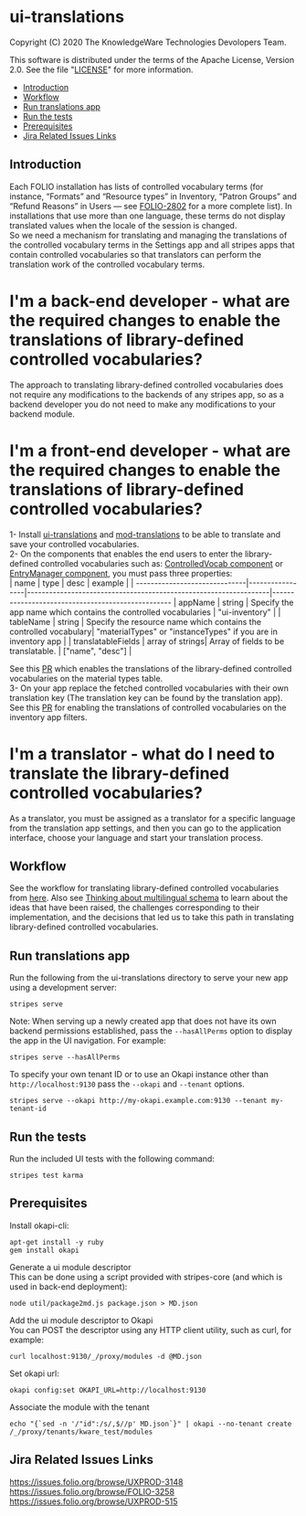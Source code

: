 # ui-translations

Copyright (C) 2020 The KnowledgeWare Technologies Devolopers Team.

This software is distributed under the terms of the Apache License, Version 2.0. See the file "[LICENSE](LICENSE)" for more information.

* [Introduction](#introduction)
* [Workflow](#workflow)
* [Run translations app](#run-translations-app)
* [Run the tests](#run-the-tests)
* [Prerequisites](#prerequisites)
* [Jira Related Issues Links](#jira-related-issues-links)


## Introduction
Each FOLIO installation has lists of controlled vocabulary terms (for instance, “Formats” and “Resource types” in Inventory, “Patron Groups” and “Refund Reasons” in Users — see [FOLIO-2802](https://issues.folio.org/browse/FOLIO-2802) for a more complete list).  In installations that use more than one language, these terms do not display translated values when the locale of the session is changed.<br />
So we need a mechanism for translating and managing the translations of the controlled vocabulary terms in the Settings app and all stripes apps that contain controlled vocabularies so that translators can perform the translation work of the controlled vocabulary terms.

# I'm a back-end developer - what are the required changes to enable the translations of library-defined controlled vocabularies?
The approach to translating library-defined controlled vocabularies does not require any modifications to the backends of any stripes app, so as a backend developer you do not need to make any modifications to your backend module.

# I'm a front-end developer - what are the required changes to enable the translations of library-defined controlled vocabularies?<br />
1- Install [ui-translations](https://github.com/folio-org/ui-translations) and [mod-translations](https://github.com/folio-org/mod-translations) to be able to translate and save your controlled vocabularies.<br />
2- On the components that enables the end users to enter the library-defined controlled vocabularies such as:
 [ControlledVocab component](https://github.com/folio-org/stripes-smart-components/tree/master/lib/ControlledVocab) or [EntryManager component](https://github.com/folio-org/stripes-smart-components/tree/master/lib/EntryManager), you must pass three properties:<br />
   |  name                         |  type           |   desc                                                           | example                                         |
   | ------------------------------|-----------------|------------------------------------------------------------------|--------------------------------------------------
   | appName                       | string          | Specify the app name which contains the controlled vocabularies  | "ui-inventory"                                  |
   | tableName                     | string          | Specify the resource name which contains the controlled vocabulary| "materialTypes" or "instanceTypes" if you are in inventory app                                                |
   | translatableFields            | array of strings|   Array of fields to be translatable.                            | ["name", "desc"]                                |
   
See this [PR](https://github.com/folio-org/ui-inventory/pull/1440/files#diff-582f754713eebc811832e763a1a0f2730b0a5905ad1b31532b5bd87dd50db207L29) which enables the translations of the library-defined controlled vocabularies on the material types table.<br />
3- On your app replace the fetched controlled vocabularies with their own translation key (The translation key can be found by the translation app). See this [PR](https://github.com/folio-org/ui-inventory/pull/1440/files#diff-685dca1b8d6f613c288a3b1a108fd21f7d475f5c39030f4a8227c8173ac6eb86L53) for enabling the translations of controlled vocabularies on the inventory app filters.

# I'm a translator - what do I need to translate the library-defined controlled vocabularies?<br />
As a translator, you must be assigned as a translator for a specific language from the translation app settings, and then you can go to the application interface, choose your language and start your translation process.

## Workflow
See the workflow for translating library-defined controlled vocabularies from [here]().
Also see [Thinking about multilingual schema]() to learn about the ideas that have been raised, the challenges corresponding to their implementation, and the decisions that led us to take this path in translating library-defined controlled vocabularies.

## Run translations app

Run the following from the ui-translations directory to serve your new app using a development server:
```
stripes serve
```

Note: When serving up a newly created app that does not have its own backend permissions established, pass the `--hasAllPerms` option to display the app in the UI navigation. For example:
```
stripes serve --hasAllPerms
```

To specify your own tenant ID or to use an Okapi instance other than `http://localhost:9130` pass the `--okapi` and `--tenant` options.
```
stripes serve --okapi http://my-okapi.example.com:9130 --tenant my-tenant-id
```

## Run the tests

Run the included UI tests with the following command:
```
stripes test karma
```

## Prerequisites

Install okapi-cli:
```
apt-get install -y ruby
gem install okapi
```

Generate a ui module descriptor <br />
This can be done using a script provided with stripes-core (and which is used in back-end deployment):
```
node util/package2md.js package.json > MD.json
```

Add the ui module descriptor to Okapi<br />
You can POST the descriptor using any HTTP client utility, such as curl, for example:
```
curl localhost:9130/_/proxy/modules -d @MD.json
```
Set okapi url:
```
okapi config:set OKAPI_URL=http://localhost:9130
```
Associate the module with the tenant
```
echo "{`sed -n '/"id":/s/,$//p' MD.json`}" | okapi --no-tenant create /_/proxy/tenants/kware_test/modules
```

## Jira Related Issues Links
https://issues.folio.org/browse/UXPROD-3148 <br />
https://issues.folio.org/browse/FOLIO-3258 <br />
https://issues.folio.org/browse/UXPROD-515 <br />
